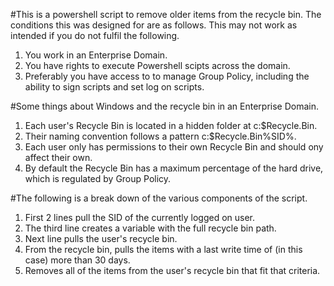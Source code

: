 #This is a powershell script to remove older items from the recycle bin. 
The conditions this was designed for are as follows. This may not work as intended if you do not fulfil the following.

1. You work in an Enterprise Domain.
2. You have rights to execute Powershell scipts across the domain.
3. Preferably you have access to to manage Group Policy, including the ability to sign scripts and set log on scripts.

#Some things about Windows and the recycle bin in an Enterprise Domain.

1. Each user's Recycle Bin is located in a hidden folder at c:\$Recycle.Bin.
2. Their naming convention follows a pattern c:\$Recycle.Bin\%SID%.
3. Each user only has permissions to their own Recycle Bin and should ony affect their own.
4. By default the Recycle Bin has a maximum percentage of the hard drive, which is regulated by Group Policy.

#The following is a break down of the various components of the script.

1. First 2 lines pull the SID of the currently logged on user.
2. The third line creates a variable with the full recycle bin path.
3. Next line pulls the user's recycle bin.
4. From the recycle bin, pulls the items with a last write time of (in this case) more than 30 days.
5. Removes all of the items from the user's recycle bin that fit that criteria.